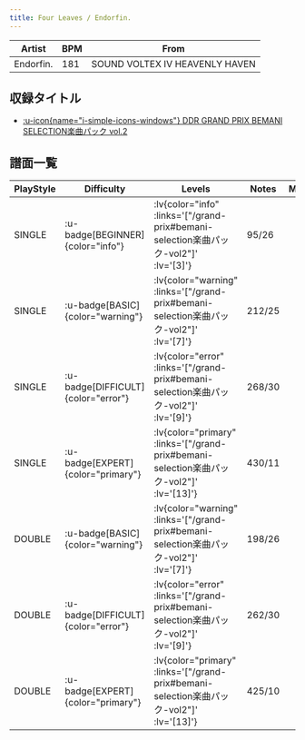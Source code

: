 ```yaml
---
title: Four Leaves / Endorfin.
---
```


|Artist|BPM|From|
|------|---|----|
|Endorfin.|181|SOUND VOLTEX IV HEAVENLY HAVEN|

## 収録タイトル

- [ :u-icon{name="i-simple-icons-windows"} DDR GRAND PRIX BEMANI SELECTION楽曲パック vol.2](/grand-prix#bemani-selection楽曲パック-vol2)

## 譜面一覧

|PlayStyle|Difficulty|Levels|Notes|Movie|
|---------|----------|------|-----|-----|
|SINGLE| :u-badge[BEGINNER]{color="info"} | :lv{color="info" :links='["/grand-prix#bemani-selection楽曲パック-vol2"]' :lv='[3]'} |95/26||
|SINGLE| :u-badge[BASIC]{color="warning"} | :lv{color="warning" :links='["/grand-prix#bemani-selection楽曲パック-vol2"]' :lv='[7]'} |212/25||
|SINGLE| :u-badge[DIFFICULT]{color="error"} | :lv{color="error" :links='["/grand-prix#bemani-selection楽曲パック-vol2"]' :lv='[9]'} |268/30||
|SINGLE| :u-badge[EXPERT]{color="primary"} | :lv{color="primary" :links='["/grand-prix#bemani-selection楽曲パック-vol2"]' :lv='[13]'} |430/11||
|DOUBLE| :u-badge[BASIC]{color="warning"} | :lv{color="warning" :links='["/grand-prix#bemani-selection楽曲パック-vol2"]' :lv='[7]'} |198/26||
|DOUBLE| :u-badge[DIFFICULT]{color="error"} | :lv{color="error" :links='["/grand-prix#bemani-selection楽曲パック-vol2"]' :lv='[9]'} |262/30||
|DOUBLE| :u-badge[EXPERT]{color="primary"} | :lv{color="primary" :links='["/grand-prix#bemani-selection楽曲パック-vol2"]' :lv='[13]'} |425/10||
